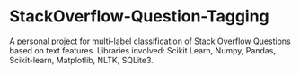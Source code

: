 # StackOverflow-Question-Tagging
A personal project for multi-label classification of Stack Overflow Questions based on text features. 
Libraries involved: Scikit Learn, Numpy, Pandas, Scikit-learn, Matplotlib, NLTK, SQLite3.

